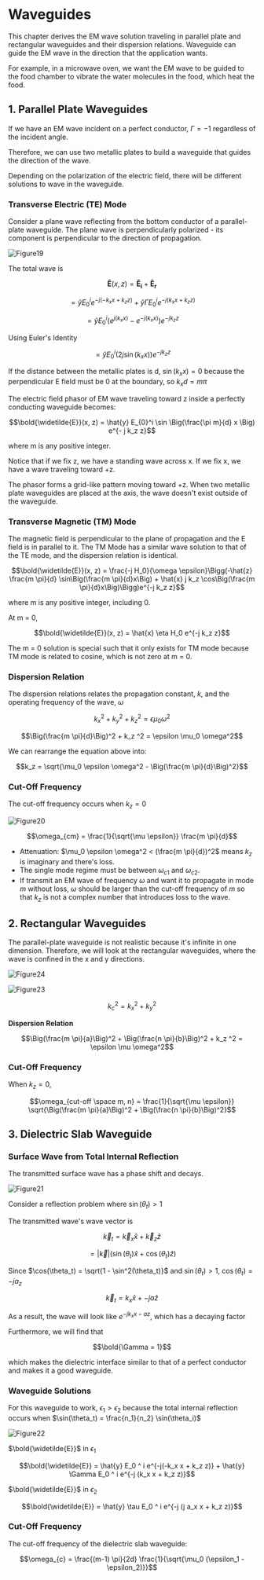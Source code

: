 # Waveguides

This chapter derives the EM wave solution traveling in parallel plate and rectangular waveguides and their dispersion relations. Waveguide can guide the EM wave in the direction that the application wants. 

For example, in a microwave oven, we want the EM wave to be guided to the food chamber to vibrate the water molecules in the food, which heat the food.

## 1. Parallel Plate Waveguides

If we have an EM wave incident on a perfect conductor, $\Gamma = -1$ regardless of the incident angle.

Therefore, we can use two metallic plates to build a waveguide that guides the direction of the wave.

Depending on the polarization of the electric field, there will be different solutions to wave in the waveguide.

### Transverse Electric (TE) Mode

Consider a plane wave reflecting from the bottom conductor of a parallel-plate waveguide. The plane wave is perpendicularly polarized - its component is perpendicular to the direction of propagation.

![Figure19](./image/Figure19.png)

The total wave is

$$\mathbf{\widetilde{E}}(x, z) = \mathbf{\widetilde{E}_i} + \mathbf{\widetilde{E}_r}$$

$$= \hat{y} E_0 ^i e^{-j(-k_x x + k_z z)} + \hat{y} \Gamma E_0 ^i e^{-j(k_x x + k_z z)}$$

$$= \hat{y} E_0 ^i (e^{j(k_x x)} - e^{-j(k_x x)}) e^{-jk_z z}$$

Using Euler's Identity

$$= \hat{y} E_0 ^i (2 j \sin(k_x x))e^{-jk_z z}$$

If the distance between the metallic plates is d, $\sin(k_x x) = 0$ because the perpendicular E field must be 0 at the boundary, so $k_x d = m \pi$ 

The electric field phasor of EM wave traveling toward z inside a perfectly conducting waveguide becomes:

$$\bold{\widetilde{E}}(x, z) = \hat{y} E_{0}^i \sin \Big(\frac{\pi m}{d} x \Big) e^{- j k_z z}$$

where m is any positive integer.

Notice that if we fix z, we have a standing wave across x. If we fix x, we have a wave traveling toward +z.

The phasor forms a grid-like pattern moving toward +z. When two metallic plate waveguides are placed at the axis, the wave doesn't exist outside of the waveguide. 

### Transverse Magnetic (TM) Mode

The magnetic field is perpendicular to the plane of propagation and the E field is in parallel to it. The TM Mode has a similar wave solution to that of the TE mode, and the dispersion relation is identical.

$$\bold{\widetilde{E}}(x, z) = \frac{-j H_0}{\omega \epsilon}\Bigg(-\hat{z} \frac{m \pi}{d} \sin\Big(\frac{m \pi}{d}x\Big) + \hat{x} j k_z \cos\Big(\frac{m \pi}{d}x\Big)\Bigg)e^{-j k_z z}$$

where m is any positive integer, including 0.

At m = 0,

$$\bold{\widetilde{E}}(x, z) = \hat{x} \eta H_0 e^{-j k_z z}$$

The m = 0 solution is special such that it only exists for TM mode because TM mode is related to cosine, which is not zero at m = 0.

### Dispersion Relation

The dispersion relations relates the propagation constant, $k$, and the operating frequency of the wave, $\omega$

$$k_x ^2 + k_y ^2 + k_z ^2 = \epsilon \mu_0 \omega ^2$$

$$\Big(\frac{m \pi}{d}\Big)^2 + k_z ^2 = \epsilon \mu_0 \omega^2$$

We can rearrange the equation above into:

$$k_z = \sqrt{\mu_0 \epsilon \omega^2 - \Big(\frac{m \pi}{d}\Big)^2}$$

### Cut-Off Frequency

The cut-off frequency occurs when $k_z = 0$

![Figure20](./image/Figure20.png)

$$\omega_{cm} = \frac{1}{\sqrt{\mu \epsilon}} \frac{m \pi}{d}$$

* Attenuation: $\mu_0 \epsilon \omega^2 < (\frac{m \pi}{d})^2$ means $k_z$ is imaginary and there's loss.
* The single mode regime must be between $\omega_{c1}$ and $\omega_{c2}$.
* If transmit an EM wave of frequency $\omega$ and want it to propagate in mode $m$ without loss, $\omega$ should be larger than the cut-off frequency of $m$ so that $k_z$ is not a complex number that introduces loss to the wave.

## 2. Rectangular Waveguides

The parallel-plate waveguide is not realistic because it's infinite in one dimension. Therefore, we will look at the rectangular waveguides, where the wave is confined in the x and y directions.

![Figure24](./image/Figure24.png)

![Figure23](./image/Figure23.png)

$$k_c ^2= k_x ^2 + k_y ^2$$

**Dispersion Relation**

$$\Big(\frac{m \pi}{a}\Big)^2 + \Big(\frac{n \pi}{b}\Big)^2 + k_z ^2 = \epsilon \mu \omega^2$$

### Cut-Off Frequency

When $k_z = 0,$

$$\omega_{cut-off \space m, n} = \frac{1}{\sqrt{\mu \epsilon}} \sqrt{\Big(\frac{m \pi}{a}\Big)^2 + \Big(\frac{n \pi}{b}\Big)^2}$$

## 3. Dielectric Slab Waveguide

### Surface Wave from Total Internal Reflection

The transmitted surface wave has a phase shift and decays.

![Figure21](./image/Figure21.png)

Consider a reflection problem where $\sin(\theta_t) > 1$ 

The transmitted wave's wave vector is

$$\vec{k}_t = \vec{k}_x \hat{x} + \vec{k}_z \hat{z}$$

$$= |\vec{k}|(\sin(\theta_t) \hat{x} + \cos(\theta_t)\hat{z})$$

Since $\cos(\theta_t) = \sqrt{1 - \sin^2(\theta_t)}$ and $\sin(\theta_t) > 1$, $\cos(\theta_t) = -j a_z$

$$\vec{k}_t = k_x \hat{x} + -j a \hat{z}$$

As a result, the wave will look like $e^{- j k_x x - a z}$, which has a decaying factor

Furthermore, we will find that

$$\bold{\Gamma = 1}$$

which makes the dielectric interface similar to that of a perfect conductor and makes it a good waveguide.

### Waveguide Solutions

For this waveguide to work, $\epsilon_1 > \epsilon_2$ because the total internal reflection occurs when $\sin(\theta_t) = \frac{n_1}{n_2} \sin(\theta_i)$


![Figure22](./image/Figure22.png)

$\bold{\widetilde{E}}$ in $\epsilon_1$

$$\bold{\widetilde{E}} = \hat{y} E_0 ^ i e^{-j(-k_x x + k_z z)} + \hat{y} \Gamma E_0 ^ i e^{-j (k_x x + k_z z)}$$

$\bold{\widetilde{E}}$ in $\epsilon_2$

$$\bold{\widetilde{E}} = \hat{y} \tau E_0 ^ i e^{-j (j a_x x + k_z z)}$$

### Cut-Off Frequency

The cut-off frequency of the dielectric slab waveguide:

$$\omega_{c} = \frac{(m-1) \pi}{2d} \frac{1}{\sqrt{\mu_0 (\epsilon_1 - \epsilon_2)}}$$




